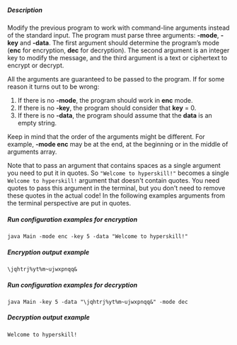 ##### Description

Modify the previous program to work with command-line arguments instead of the standard input. The program must parse three arguments: **\-mode**, **\-key** and **\-data**. The first argument should determine the program’s mode (**enc** for encryption, **dec** for decryption). The second argument is an integer key to modify the message, and the third argument is a text or ciphertext to encrypt or decrypt.

All the arguments are guaranteed to be passed to the program. If for some reason it turns out to be wrong:

1.  If there is no **\-mode**, the program should work in **enc** mode.
2.  If there is no **\-key**, the program should consider that **key** = 0.
3.  If there is no **\-data**, the program should assume that the **data** is an empty string.

Keep in mind that the order of the arguments might be different. For example, **-mode enc** may be at the end, at the beginning or in the middle of arguments array.

Note that to pass an argument that contains spaces as a single argument you need to put it in quotes. So `"Welcome to hyperskill!"` becomes a single `Welcome to hyperskill!` argument that doesn't contain quotes. You need quotes to pass this argument in the terminal, but you don't need to remove these quotes in the actual code! In the following examples arguments from the terminal perspective are put in quotes.

##### Run configuration examples for encryption

    java Main -mode enc -key 5 -data "Welcome to hyperskill!"

##### Encryption output example

    \jqhtrj%yt%m~ujwxpnqq&

##### Run configuration examples for decryption

    java Main -key 5 -data "\jqhtrj%yt%m~ujwxpnqq&" -mode dec

##### Decryption output example

    Welcome to hyperskill!